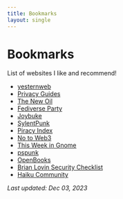```yaml
---
title: Bookmarks
layout: single
---
```


<div class="pod" markdown=1>

# Bookmarks

List of websites I like and recommend!

- [yesternweb](https://yesterweb.org/)
- [Privacy Guides](https://www.privacyguides.org/)
- [The New Oil](https://thenewoil.org/)
- [Fediverse Party](https://fediverse.party/)
- [Joybuke](https://joybuke.neocities.org/)
- [SylentPunk](https://sylentpunk.xyz/)
- [Piracy Index](https://piracy.vercel.app/)
- [No to Web3](https://yesterweb.org/no-to-web3/)
- [This Week in Gnome](https://thisweek.gnome.org/)
- [pspunk](https://pspunk.com/)
- [OpenBooks](https://openbooks.neocities.org/)
- [Brian Lovin Security Checklist](https://brianlovin.com/security)
- [Haiku Community](https://discuss.haiku-os.org/)

_Last updated: Dec 03, 2023_

</div>
